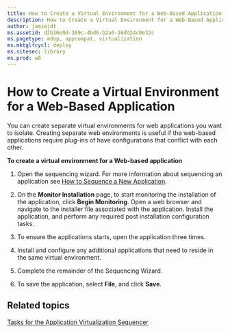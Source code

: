 ```yaml
---
title: How to Create a Virtual Environment for a Web-Based Application
description: How to Create a Virtual Environment for a Web-Based Application
author: jamiejdt
ms.assetid: d2b16e9d-369c-4bd6-b2a0-16dd24c0e32c
ms.pagetype: mdop, appcompat, virtualization
ms.mktglfcycl: deploy
ms.sitesec: library
ms.prod: w8
---
```



# How to Create a Virtual Environment for a Web-Based Application


You can create separate virtual environments for web applications you want to isolate. Creating separate web environments is useful if the web-based applications require plug-ins of have configurations that conflict with each other.

**To create a virtual environment for a Web-based application**

1.  Open the sequencing wizard. For more information about sequencing an application see [How to Sequence a New Application](how-to-sequence-a-new-application.md).

2.  On the **Monitor Installation** page, to start monitoring the installation of the application, click **Begin Monitoring**. Open a web browser and navigate to the installer file associated with the application. Install the application, and perform any required post installation configuration tasks.

3.  To ensure the applications starts, open the application three times.

4.  Install and configure any additional applications that need to reside in the same virtual environment.

5.  Complete the remainder of the Sequencing Wizard.

6.  To save the application, select **File**, and click **Save**.

## Related topics


[Tasks for the Application Virtualization Sequencer](tasks-for-the-application-virtualization-sequencer.md)

 

 





